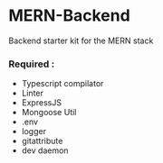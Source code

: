# MERN-Backend
Backend starter kit for the MERN stack

### Required :

- Typescript compilator
- Linter
- ExpressJS
- Mongoose Util
- .env
- logger
- gitattribute
- dev daemon